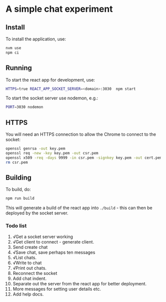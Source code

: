 # A simple chat experiment

## Install

To install the application, use:

```.bash
nvm use
npm ci
```

## Running

To start the react app for development, use:

```.bash
HTTPS=true REACT_APP_SOCKET_SERVER=<domain>:3030  npm start
```

To start the socket server use nodemon, e.g.:

```.bash
PORT=3030 nodemon
```

##	HTTPS

You will need an HTTPS connection to allow the Chrome to connect to the socket:

~~~~~~~~~~~~~~~~~~~~~~~~~~.bash
openssl genrsa -out key.pem
openssl req -new -key key.pem -out csr.pem
openssl x509 -req -days 9999 -in csr.pem -signkey key.pem -out cert.pem
rm csr.pem
~~~~~~~~~~~~~~~~~~~~~~~~~~

## Building

To build, do:

```.bash
npm run build
```
This will generate a build of the react app into `./build` - this can then be deployed by the socket server.

### Todo list

1. √Get a socket server working
2. √Get client to connect - generate client.
3. Send create chat
4. √Save chat, save perhaps ten messages
5. √List chats.
6. √Write to chat
7. √Print out chats.
8. Reconnect the socket
9. Add chat indent.
10. Separate out the server from the react app for better deployment.
11. More messages for setting user details etc.
12. Add help docs.
